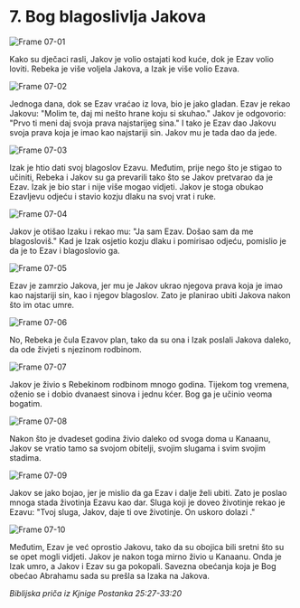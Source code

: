 # 7. Bog blagoslivlja Jakova

![Frame 07-01](https://cdn.door43.org/obs/jpg/360px/obs-en-07-01.jpg)

Kako su dječaci rasli, Jakov je volio ostajati kod kuće, dok je Ezav volio loviti. Rebeka je više voljela Jakova, a Izak je više volio Ezava.

![Frame 07-02](https://cdn.door43.org/obs/jpg/360px/obs-en-07-02.jpg)

Jednoga dana, dok se Ezav vraćao iz lova, bio je jako gladan. Ezav je rekao Jakovu: "Molim te, daj mi nešto hrane koju si skuhao." Jakov je odgovorio: "Prvo ti meni daj svoja prava najstarijeg sina." I tako je Ezav dao Jakovu svoja prava koja je imao kao najstariji sin. Jakov mu je tada dao da jede.

![Frame 07-03](https://cdn.door43.org/obs/jpg/360px/obs-en-07-03.jpg)

Izak je htio dati svoj blagoslov Ezavu. Međutim, prije nego što je stigao to učiniti, Rebeka i Jakov su ga prevarili tako što se Jakov pretvarao da je Ezav. Izak je bio star i nije više mogao vidjeti. Jakov je stoga obukao Ezavljevu odjeću i stavio kozju dlaku na svoj vrat i ruke.

![Frame 07-04](https://cdn.door43.org/obs/jpg/360px/obs-en-07-04.jpg)

Jakov je otišao Izaku i rekao mu: "Ja sam Ezav. Došao sam da me blagosloviš." Kad je Izak osjetio kozju dlaku i pomirisao odjeću, pomislio je da je to Ezav i blagoslovio ga.

![Frame 07-05](https://cdn.door43.org/obs/jpg/360px/obs-en-07-05.jpg)

Ezav je zamrzio Jakova, jer mu je Jakov ukrao njegova prava koja je imao kao najstariji sin, kao i njegov blagoslov. Zato je planirao ubiti Jakova nakon što im otac umre.

![Frame 07-06](https://cdn.door43.org/obs/jpg/360px/obs-en-07-06.jpg)

No, Rebeka je čula Ezavov plan, tako da su ona i Izak poslali Jakova daleko, da ode živjeti s njezinom rodbinom.

![Frame 07-07](https://cdn.door43.org/obs/jpg/360px/obs-en-07-07.jpg)

Jakov je živio s Rebekinom rodbinom mnogo godina. Tijekom tog vremena, oženio se i dobio dvanaest sinova i jednu kćer. Bog ga je učinio veoma bogatim.

![Frame 07-08](https://cdn.door43.org/obs/jpg/360px/obs-en-07-08.jpg)

Nakon što je dvadeset godina živio daleko od svoga doma u Kanaanu, Jakov se vratio tamo sa svojom obitelji, svojim slugama i svim svojim stadima.

![Frame 07-09](https://cdn.door43.org/obs/jpg/360px/obs-en-07-09.jpg)

Jakov se jako bojao, jer je mislio da ga Ezav i dalje želi ubiti. Zato je poslao mnoga stada životinja Ezavu kao dar. Sluga koji je doveo životinje rekao je Ezavu: "Tvoj sluga, Jakov, daje ti ove životinje. On uskoro dolazi ."

![Frame 07-10](https://cdn.door43.org/obs/jpg/360px/obs-en-07-10.jpg)

Međutim, Ezav je već oprostio Jakovu, tako da su obojica bili sretni što su se opet mogli vidjeti. Jakov je nakon toga mirno živio u Kanaanu. Onda je Izak umro, a Jakov i Ezav su ga pokopali. Savezna obećanja koja je Bog obećao Abrahamu sada su prešla sa Izaka na Jakova.

_Biblijska priča iz Kjnige Postanka 25:27-33:20_
